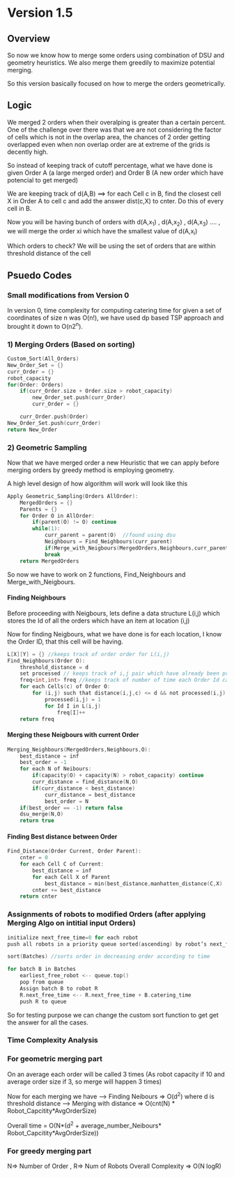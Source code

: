 
# Version 1.5

## Overview
So now we know how to merge some orders using combination of DSU and geometry heuristics.  We also merge them greedily to maximize potential merging.

So this version basically focused on how to merge the orders geometrically.


## Logic
We merged 2 orders when their overalping is greater than a certain percent. One of the challenge over there was that we are not considering the factor of cells which is not in the overlap area, the chances of 2 order getting overlapped even when non overlap order are at extreme of the grids is decently high.

So instead of keeping track of cutoff percentage, what we have done is given Order A (a large merged order) and Order B (A new order which have potencial to get merged)

We are keeping track of d(A,B) ==> for each Cell c in B, find the closest cell X in Order A to cell c and add the answer dist(c,X)  to cnter. Do this of every cell in B.

Now you will be having bunch of orders with d(A,x<sub>1</sub>) , d(A,x<sub>2</sub>) , d(A,x<sub>3</sub>) .... , we will merge the order  xi which have the smallest value of d(A,x<sub>i</sub>)

Which orders to check? We will be using the set of orders that are within threshold distance of the cell

## Psuedo Codes

### Small modifications from Version 0
In version 0, time complexity for computing catering time for given a set of coordinates of size n was O(n!), we have used dp based TSP approach and brought it down to O(n2<sup>n</sup>).

### 1) Merging Orders (Based on sorting)
```c
Custom_Sort(All_Orders) 
New_Order_Set = {}
curr_Order = {}
robot_capacity
for(Order: Orders)
	if(curr_Order.size + Order.size > robot_capacity)
		new_Order_set.push(curr_Order)
		curr_Order = {}

	curr_Order.push(Order)
New_Order_Set.push(curr_Order)
return New_Order
```

### 2) Geometric Sampling
Now that we have merged order a new Heuristic that we can apply before merging orders by greedy method is employing geometry.

A high level design of how algorithm will work will look like this 

```c
Apply Geometric_Sampling(Orders AllOrder):
	MergedOrders = {}
	Parents = {} 
	for Order O in AllOrder:
		if(parent(O) != O) continue
		while(1):
			curr_parent = parent(O)  //found using dsu
			Neighbours = Find_Neighbours(curr_parent)
			if(Merge_with_Neigbours(MergedOrders,Neighbours,curr_parent)) continue;
			break
	return MergedOrders
```

So now we have to work on 2 functions, Find_Neighbours and Merge_with_Neigbours.

#### Finding Neighbours

Before proceeding with Neigbours, lets define a data structure L(i,j) which stores the Id of all the orders which have an item at location (i,j)

Now for finding Neigbours, what we have done is for each location, I know the Order ID, that this cell will be having.

```c
L[X][Y] = {} //keeps track of order order for L(i,j)
Find_Neighbours(Order O):
	threshold_distance = d
	set processed // keeps track of i,j pair which have already been processed
	freq<int,int> freq //keeps track of number of time each Order Id came
	for each Cells(c) of Order O:
		for (i,j) such that distance(i,j,c) <= d && not processed(i,j):
			processed(i,j) = 1
			for Id I in L(i,j)
				freq[I]++
	return freq
```
#### Merging these Neigbours with current Order
```c
Merging_Neighbours(MergedOrders,Neighbours,O):
	best_distance = inf
	best_order = -1
	for each N of Neibours:
		if(capacity(O) + capacity(N) > robot_capacity) continue
		curr_distance = find_distance(N,O)
		if(curr_distance < best_distance)
			curr_distance = best_distance
			best_order = N
	if(best_order == -1) return false
	dsu_merge(N,O)
	return true
```


#### Finding Best distance between Order

```c
Find_Distance(Order Current, Order Parent):
	cnter = 0
	for each Cell C of Current:
		best_distance = inf
		for each Cell X of Parent
			best_distance = min(best_distance,manhatten_distance(C,X)
		cnter += best_distance
	return cnter
```


### Assignments of robots to modified Orders (after applying Merging Algo on intitial input Orders)
```c
initialize next_free_time=0 for each robot
push all robots in a priority queue sorted(ascending) by robot’s next_free_time

sort(Batches) //sorts order in decreasing order according to time

for batch B in Batches
	earliest_free_robot <-- queue.top()
	pop from queue	
	Assign batch B to robot R
	R.next_free_time <-- R.next_free_time + B.catering_time 
	push R to queue
```

So for testing purpose we can change the custom sort function to get get the answer for all the cases.


### Time Complexity Analysis 

### For geometric merging part
On an average each order will be called 3 times (As robot capacity if 10 and average order size if 3, so merge will happen 3 times)

Now for each merging we have
 --> Finding Neibours => O(d<sup>2</sup>) where d is threshold distance
 --> Merging with distance => O(cnt(N) * Robot_Capcitity*AvgOrderSize)

Overall time = O(N*(d<sup>2</sup> +  average_number_Neibours* Robot_Capcitity*AvgOrderSize))

### For greedy merging part
N=> Number of Order , R=> Num of Robots
Overall Complexity ⇒  O(N logR) 
   
<!-- ## Results -->
<!-- T(Sorting on basis of catering time) <= T(Sorting on basis of sorting time) -->
